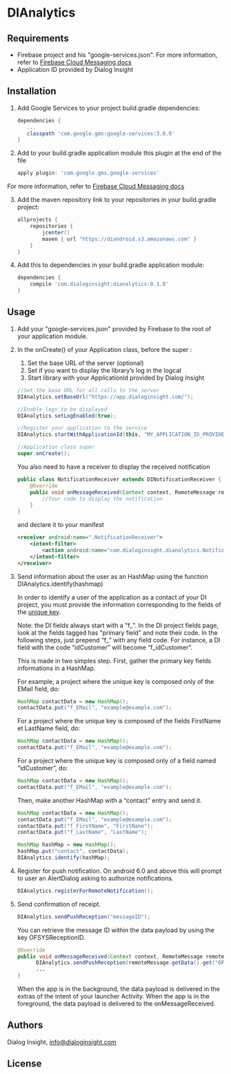 # DIAnalytics


## Requirements

- Firebase project and his "google-services.json". For more information, refer to [Firebase Cloud Messaging docs][1]
- Application ID provided by Dialog Insight

## Installation

1. Add Google Services to your project build.gradle dependencies:
     ```groovy
    dependencies {
        ...
        classpath 'com.google.gms:google-services:3.0.0'
    }
    ```
     
2. Add to your build.gradle application module this plugin at the end of the file
    ```groovy
    apply plugin: 'com.google.gms.google-services'
    ```
For more information, refer to [Firebase Cloud Messaging docs][1]

3. Add the maven repository link to your repositories in your build.gradle project: 
    ```groovy
    allprojects {
        repositories {
            jcenter()
            maven { url "https://diandroid.s3.amazonaws.com" }
        }
    }
    ```

4. Add this to dependencies in your build.gradle application module:
    ```groovy
    dependencies {
        compile 'com.dialoginsight:dianalytics:0.1.0'
    }
    ```

## Usage

1. Add your "google-services.json" provided by Firebase to the root of your application module.

2. In the onCreate() of your Application class, before the super : 
    1. Set the base URL of the server (optional)
    2. Set if you want to display the library’s log in the logcat
    3. Start library with your ApplicationId provided by Dialog Insight
    ```java
    //Set the base URL for all calls to the server
    DIAnalytics.setBaseUrl("https://app.dialoginsight.com/");
    
    //Enable logs to be displayed
    DIAnalytics.setLogEnabled(true);
    
    //Register your application to the service
    DIAnalytics.startWithApplicationId(this, "MY_APPLICATION_ID_PROVIDED_BY_DIALOG_INSIGHT");
    
    //Application class super
    super.onCreate();
    ```
    You also need to have a receiver to display the received notification
    ```java
    public class NotificationReceiver extends DINotificationReceiver {
        @Override
        public void onMessageReceived(Context context, RemoteMessage remoteMessage) {
            //Your code to display the notification
        }
    }
    ```
    and declare it to your manifest
    ```xml
    <receiver android:name=".NotificationReceiver">
        <intent-filter>
            <action android:name="com.dialoginsight.dianalytics.NotificationBroadcast"/>
        </intent-filter>
    </receiver>
    ```

3. Send information about the user as an HashMap using the function DIAnalytics.identify(hashmap)

     In order to identify a user of the application as a contact of your DI project, you must provide the information corresponding to        the fields of the [unique key][2].

     Note: 
     the DI fields always start with a "f_". In the DI project fields page, look at the fields tagged has “primary field” and note their      code. In the following steps, just prepend “f_” with any field code. For instance, a DI field with the code “idCustomer” will            become “f_idCustomer”.

     This is made in two simples step. First, gather the primary key fields informations in a HashMap.

     For example, a project where the unique key is composed only of the EMail field, do:
     ```java
    HashMap contactData = new HashMap();
    contactData.put("f_EMail", "example@example.com");
    ```
     For a project where the unique key is composed of the fields FirstName et LastName field, do:
     ```java
    HashMap contactData = new HashMap();
    contactData.put("f_EMail", "example@example.com");
    ```
     For a project where the unique key is composed only of a field named “idCustomer”, do:
     ```java
     HashMap contactData = new HashMap();
     contactData.put("f_EMail", "example@example.com");
    ```
    
    Then, make another HashMap with a “contact” entry and send it.
    ```java
    HashMap contactData = new HashMap();
    contactData.put("f_EMail", "example@example.com");
    contactData.put("f_FirstName", "FirstNane");
    contactData.put("f_LastName", "LastName");
    
    HashMap hashMap = new HashMap();
    hashMap.put("contact", contactData);
    DIAnalytics.identify(hashMap);
    ```

4. Register for push notification. On android 6.0 and above this will prompt to user an AlertDialog asking to authorize notifications.
    ```java
    DIAnalytics.registerForRemoteNotification();
    ```
    
5. Send confirmation of receipt.
    ```java
    DIAnalytics.sendPushReception("messageID");
    ```
    
    You can retrieve the message ID within the data payload by using the key OFSYSReceptionID.
    ```java
    @Override
    public void onMessageReceived(Context context, RemoteMessage remoteMessage) {
          DIAnalytics.sendPushReception(remoteMessage.getData().get("OFSYSReceptionID"));
          ...
    }
    ```
    When the app is in the background, the data payload is delivered in the extras of the intent of your launcher Activity. When the app     is in the foreground, the data payload is delivered to the onMessageReceived.
    
## Authors
Dialog Insight, info@dialoginsight.com

## License

[1]: https://firebase.google.com/docs/cloud-messaging/
[2]: https://support.dialoginsight.com/en/support/solutions/articles/1000249331-defining-project-fields
